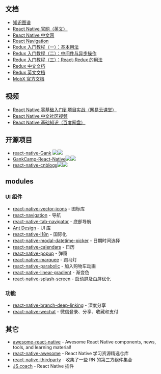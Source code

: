 
## 文档
- [知识图谱](http://lib.csdn.net/xiangzhihong8/5375/chart/React%20Native)
- [React Native 官网（英文）](https://facebook.github.io/react-native/)
- [React Native 中文网](http://reactnative.cn/)
- [React Navigation](https://reactnavigation.org/docs/intro/)
- [Redux 入门教程（一）：基本用法](http://www.ruanyifeng.com/blog/2016/09/redux_tutorial_part_one_basic_usages.html)
- [Redux 入门教程（二）：中间件与异步操作](http://www.ruanyifeng.com/blog/2016/09/redux_tutorial_part_two_async_operations.html)
- [Redux 入门教程（三）：React-Redux 的用法](http://www.ruanyifeng.com/blog/2016/09/redux_tutorial_part_three_react-redux.html)
- [Redux 中文文档](http://www.redux.org.cn/)
- [Redux 英文文档](http://redux.js.org/)
- [MobX 官方文档](https://mobx.js.org/)

## 视频
- [React Native 零基础入门到项目实战（网易云课堂）](http://study.163.com/course/courseMain.htm?courseId=1003290004)
- [React Native 中文社区视频](http://i.youku.com/i/UMzM5ODI5MDA4MA==/videos)
- [React Native 基础知识（百度网盘）]([http://pan.baidu.com/s/1o8SEMGq](http://pan.baidu.com/s/1o8SEMGq))

## 开源项目
- [react-native-Gank](https://github.com/wangdicoder/react-native-Gank) ![][ic-android]![][ic-mac]
- [GankCamp-React-Native](https://github.com/iwgang/GankCamp-React-Native)![][ic-android]![][ic-mac]
- [react-native-cnblogs](https://github.com/togayther/react-native-cnblogs)![][ic-android]![][ic-mac]

## modules
### UI 组件
- [react-native-vector-icons](https://github.com/oblador/react-native-vector-icons) - 图标库
- [react-navigation](https://github.com/react-community/react-navigation) - 导航
- [react-native-tab-navigator](https://github.com/happypancake/react-native-tab-navigator) - 底部导航
- [Ant Design](https://mobile.ant.design/docs/react/introduce-cn) - UI 库
- [react-native-i18n](https://github.com/AlexanderZaytsev/react-native-i18n/blob/master/README.md) - 国际化
- [react-native-modal-datetime-picker](https://github.com/mmazzarolo/react-native-modal-datetime-picker/blob/master/README.md) - 日期时间选择
- [react-native-calendars](https://github.com/wix/react-native-calendars) - 日历
- [react-native-popup](https://github.com/sahlhoff/react-native-popup) - 弹窗
- [react-native-marquee](https://github.com/remobile/react-native-marquee) - 跑马灯
- [react-native-parabolic](https://github.com/stoneWeb/react-native-parabolic) - 加入购物车动画
- [react-native-linear-gradient](https://github.com/react-native-community/react-native-linear-gradient) - 渐变色
- [react-native-splash-screen](https://github.com/crazycodeboy/react-native-splash-screen) - 启动屏及白屏优化

### 功能
- [react-native-branch-deep-linking](https://github.com/BranchMetrics/react-native-branch-deep-linking) - 深度分享
- [react-native-wechat](https://github.com/yorkie/react-native-wechat) - 微信登录、分享、收藏和支付

## 其它
- [awesome-react-native](https://github.com/jondot/awesome-react-native) - Awesome React Native components, news, tools, and learning material! 
- [react-native-awesome](https://github.com/crazycodeboy/react-native-awesome) - React Native 学习资源精选仓库
- [react-native-thirdparty](https://github.com/Geek-ch/react-native-thirdparty) - 收集了一些 RN 的第三方组件集合
- [JS.coach](https://js.coach/?collection=React+Native) - React Native 插件

[ic-android]: ./_image/android12.svg
[ic-mac]: ./_image/mac12.svg